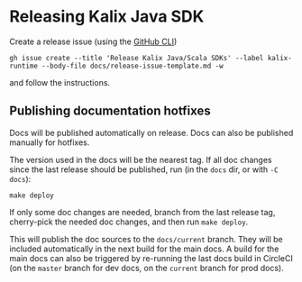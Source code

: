 # Releasing Kalix Java SDK

Create a release issue (using the [GitHub CLI](https://cli.github.com/))

```shell
gh issue create --title 'Release Kalix Java/Scala SDKs' --label kalix-runtime --body-file docs/release-issue-template.md -w
````

and follow the instructions.

## Publishing documentation hotfixes

Docs will be published automatically on release. Docs can also be published manually for hotfixes.

The version used in the docs will be the nearest tag. If all doc changes since the last release should be published, run (in the `docs` dir, or with `-C docs`):

```
make deploy
```

If only some doc changes are needed, branch from the last release tag, cherry-pick the needed doc changes, and then run `make deploy`.

This will publish the doc sources to the `docs/current` branch. They will be included automatically in the next build for the main docs. A build for the main docs can also be triggered by re-running the last docs build in CircleCI (on the `master` branch for dev docs, on the `current` branch for prod docs).
